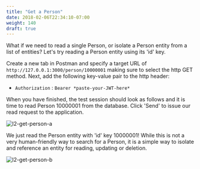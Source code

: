 ```yaml
---
title: "Get a Person"
date: 2018-02-06T22:34:10-07:00
weight: 140
draft: true
---
```


What if we need to read a single Person, or isolate a Person entity from a list of entities?  Let's try reading a Person entity using its 'id' key.

Create a new tab in Postman and specify a target URL of `http://127.0.0.1:3000/person/10000001` making sure to select the http GET method.  Next, add the following key-value pair to the http header:

* `Authorization` : `Bearer *paste-your-JWT-here*`

When you have finished, the test session should look as follows and it is time to read Person 10000001 from the database.  Click 'Send' to issue our read request to the application.

![l2-get-person-a](../images/l2-get-person-a.jpg)
<br/>

We just read the Person entity with 'id' key 10000001!  While this is not a very human-friendly way to search for a Person, it is a simple way to isolate and reference an entity for reading, updating or deletion. 

![l2-get-person-b](../images/l2-get-person-b.jpg)
<br/>